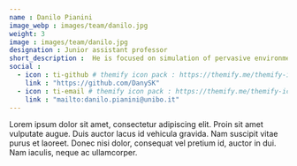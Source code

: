 ```yaml
---
name : Danilo Pianini
image_webp : images/team/danilo.jpg
weight: 3
image : images/team/danilo.jpg
designation : Junior assistant professor
short_description :  He is focused on simulation of pervasive environments and the use of DevOps techniques. He is a contributor and architect of the Alchemist simulator.
social :
  - icon : ti-github # themify icon pack : https://themify.me/themify-icons
    link : "https://github.com/DanySK"
  - icon : ti-email # themify icon pack : https://themify.me/themify-icons
    link : "mailto:danilo.pianini@unibo.it"
---
```


Lorem ipsum dolor sit amet, consectetur adipiscing elit. Proin sit amet vulputate augue. Duis auctor lacus id vehicula gravida. Nam suscipit vitae purus et laoreet.
Donec nisi dolor, consequat vel pretium id, auctor in dui. Nam iaculis, neque ac ullamcorper.